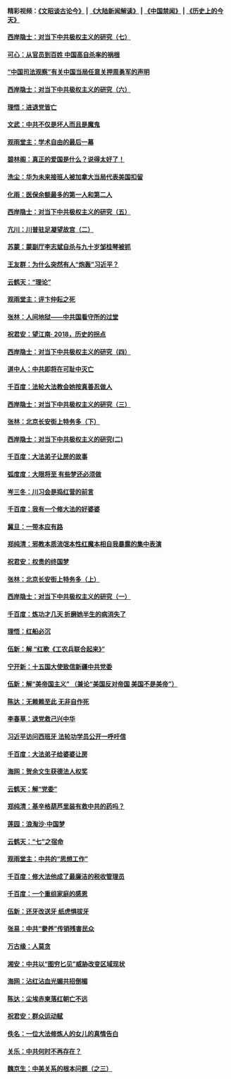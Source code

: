 #### 精彩视频：[《文昭谈古论今》](https://github.com/gfw-breaker/wenzhao/blob/master/README.md?t=12111831) | [《大陆新闻解读》](https://github.com/gfw-breaker/ntdtv-comedy/blob/master/README.md?t=12111831) | [《中国禁闻》](https://github.com/gfw-breaker/ntdtv-news/blob/master/README.md?t=12111831) | [《历史上的今天》](https://github.com/gfw-breaker/today-in-history/blob/master/README.md?t=12111831) 

#### [西岸隐士：对当下中共极权主义的研究（七）](../pages/nsc993/n10894592.md?t=12111831) 

#### [可心：从官员到百姓 中国高自杀率的祸根](../pages/nsc993/n10899801.md?t=12111831) 

#### [“中国司法观察”有关中国当局任意关押周勇军的声明](../pages/nsc993/n10899323.md?t=12111831) 

#### [西岸隐士：对当下中共极权主义的研究（六）](../pages/nsc993/n10894563.md?t=12111831) 

#### [理悟：进退党皆亡](../pages/nsc993/n10896617.md?t=12111831) 

#### [文武：中共不仅是坏人而且是魔鬼](../pages/nsc993/n10896590.md?t=12111831) 

#### [观雨堂主：学术自由的最后一幕](../pages/nsc993/n10896282.md?t=12111831) 

#### [碧林阁：真正的爱国是什么？说得太好了！](../pages/nsc993/n10896196.md?t=12111831) 

#### [洗尘：华为未来接班人被加拿大当局代表美国扣留](../pages/nsc993/n10896171.md?t=12111831) 

#### [化雨：医保余额最多的第一人和第二人](../pages/nsc993/n10894411.md?t=12111831) 

#### [西岸隐士：对当下中共极权主义的研究（五）](../pages/nsc993/n10894095.md?t=12111831) 

#### [亢川：川普驻足凝望故宫（二）](../pages/nsc993/n10893924.md?t=12111831) 

#### [苏蒙：蒙副厅李志斌自杀与九十岁邹桂琴被抓](../pages/nsc993/n10893359.md?t=12111831) 

#### [王友群：为什么突然有人“炮轰”习近平？](../pages/nsc993/n10892978.md?t=12111831) 

#### [云鹤天：“理论”](../pages/nsc993/n10893043.md?t=12111831) 

#### [观雨堂主：评卞仲耘之死](../pages/nsc993/n10891901.md?t=12111831) 

#### [张林：人间地狱——中共国看守所的过堂](../pages/nsc993/n10891002.md?t=12111831) 

#### [祝君安：望江南‧ 2018，历史的拐点](../pages/nsc993/n10889460.md?t=12111831) 

#### [西岸隐士：对当下中共极权主义的研究（四）](../pages/nsc993/n10887490.md?t=12111831) 

#### [道中人：中共即将在可耻中灭亡](../pages/nsc993/n10887956.md?t=12111831) 

#### [千百度：法轮大法教会她按真善忍做人](../pages/nsc993/n10887637.md?t=12111831) 

#### [西岸隐士：对当下中共极权主义的研究（三）](../pages/nsc993/n10882983.md?t=12111831) 

#### [张林：北京长安街上特务多（下）](../pages/nsc993/n10884987.md?t=12111831) 

#### [西岸隐士：对当下中共极权主义的研究(二)](../pages/nsc993/n10878756.md?t=12111831) 

#### [千百度：大法弟子让房的故事](../pages/nsc993/n10883156.md?t=12111831) 

#### [弧度度：大限将至 有些梦还必须做](../pages/nsc993/n10882718.md?t=12111831) 

#### [岑三冬：川习会是捣红营的前言](../pages/nsc993/n10881767.md?t=12111831) 

#### [千百度：我有一个修大法的好婆婆](../pages/nsc993/n10880660.md?t=12111831) 

#### [冀旦：一带本应有路](../pages/nsc993/n10880340.md?t=12111831) 

#### [郑纯清：邪教本质流氓本性红魔本相自我暴露的集中表演](../pages/nsc993/n10880329.md?t=12111831) 

#### [祝君安：权贵的终国梦](../pages/nsc993/n10880242.md?t=12111831) 

#### [张林：北京长安街上特务多（上）](../pages/nsc993/n10880009.md?t=12111831) 

#### [西岸隐士：对当下中共极权主义的研究（一）](../pages/nsc993/n10878740.md?t=12111831) 

#### [千百度：炼功才几天 折磨她半生的病消失了](../pages/nsc993/n10878447.md?t=12111831) 

#### [理悟：红船必沉](../pages/nsc993/n10877545.md?t=12111831) 

#### [伍新：解 “红歌《工农兵联合起来》”](../pages/nsc993/n10876264.md?t=12111831) 

#### [宁开新：十五国大使致信新疆中共党委](../pages/nsc993/n10876212.md?t=12111831) 

#### [伍新：解“美帝国主义” （兼论“美国反对帝国 美国不是美帝”）](../pages/nsc993/n10874688.md?t=12111831) 

#### [陈达：无赖赖至此 无非自作死](../pages/nsc993/n10874640.md?t=12111831) 

#### [李春草：退党救己兴中华](../pages/nsc993/n10874600.md?t=12111831) 

#### [习近平访问西班牙 法轮功学员公开一呼吁信](../pages/nsc993/n10873818.md?t=12111831) 

#### [千百度：大法弟子给婆婆让房](../pages/nsc993/n10870567.md?t=12111831) 

#### [海网：贺余文生获德法人权奖](../pages/nsc993/n10869990.md?t=12111831) 

#### [云鹤天：解“党委”](../pages/nsc993/n10869977.md?t=12111831) 

#### [郑纯清：基辛格葫芦里装有救中共的药吗？](../pages/nsc993/n10868192.md?t=12111831) 

#### [莲园：浪淘沙‧中国梦](../pages/nsc993/n10868184.md?t=12111831) 

#### [云鹤天：“七”之宿命](../pages/nsc993/n10868163.md?t=12111831) 

#### [观雨堂主：中共的“思想工作”](../pages/nsc993/n10868076.md?t=12111831) 

#### [千百度：修大法他成了最廉洁的税收管理员](../pages/nsc993/n10867964.md?t=12111831) 

#### [千百度：一个重组家庭的感恩](../pages/nsc993/n10865204.md?t=12111831) 

#### [伍新：还牙改送牙 纸虎惧拔牙](../pages/nsc993/n10863679.md?t=12111831) 

#### [张易：中共“豢养”传销残害民众](../pages/nsc993/n10864740.md?t=12111831) 

#### [万古缘：人莫贪](../pages/nsc993/n10863667.md?t=12111831) 

#### [湘安：中共以“图穷匕见”威胁改变区域现状](../pages/nsc993/n10864609.md?t=12111831) 

#### [海网：沾红沾血光媚共招倒楣](../pages/nsc993/n10863591.md?t=12111831) 

#### [陈达：尘埃赤柬落红朝亡不远](../pages/nsc993/n10863562.md?t=12111831) 

#### [祝君安：群众运动赋](../pages/nsc993/n10863448.md?t=12111831) 

#### [佚名：一位大法修炼人的女儿的真情告白](../pages/nsc993/n10861395.md?t=12111831) 

#### [关乐：中共何时不再存在？](../pages/nsc993/n10860742.md?t=12111831) 

#### [魏京生：中美关系的根本问题（之三）](../pages/nsc993/n10860643.md?t=12111831) 

